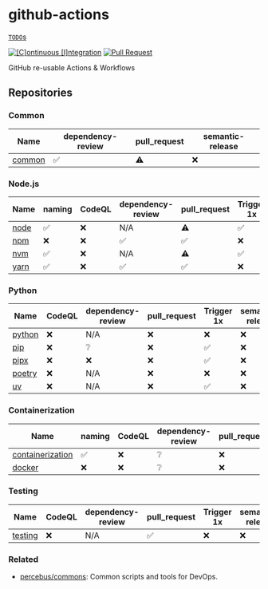 # github-actions

[`TODO`s](./TODO.md)

[![[C]ontinuous [I]ntegration](https://github.com/percebus/github-actions/actions/workflows/always.yml/badge.svg)](https://github.com/percebus/github-actions/actions/workflows/always.yml) [![Pull Request](https://github.com/percebus/github-actions/actions/workflows/pull_request.yml/badge.svg?event=pull_request)](https://github.com/percebus/github-actions/actions/workflows/pull_request.yml)

GitHub re-usable Actions &amp; Workflows

## Repositories

### Common

| Name                                                        | dependency-review | pull_request | semantic-release |
| ----------------------------------------------------------- | ----------------- | ------------ | ---------------- |
| [common](https://github.com/percebus/github-actions-common) | ✅                | ⚠️           | ❌               |

### Node.js

| Name                                                    | naming | CodeQL | dependency-review | pull_request | Trigger 1x | semantic-release |
| ------------------------------------------------------- | ------ | ------ | ----------------- | ------------ | ---------- | ---------------- |
| [node](https://github.com/percebus/github-actions-node) | ✅     | ❌     | N/A               | ⚠️           | ✅         | ❌               |
| [npm](https://github.com/percebus/github-actions-npm)   | ❌     | ❌     | ✅                | ✅           | ❌         | ❌               |
| [nvm](https://github.com/percebus/github-actions-nvm)   | ✅     | ❌     | N/A               | ⚠️           | ✅         | ❌               |
| [yarn](https://github.com/percebus/github-actions-yarn) | ✅     | ❌     | ✅                | ✅           | ❌         | ❌               |

### Python

| Name                                                        | CodeQL | dependency-review | pull_request | Trigger 1x | semantic-release |
| ----------------------------------------------------------- | ------ | ----------------- | ------------ | ---------- | ---------------- |
| [python](https://github.com/percebus/github-actions-python) | ❌     | N/A               | ❌           | ❌         | ❌               |
| [pip](https://github.com/percebus/github-actions-pip)       | ❌     | ❔                | ❌           | ✅         | ❌               |
| [pipx](https://github.com/percebus/github-actions-pipx)     | ❌     | ❌                | ❌           | ✅         | ❌               |
| [poetry](https://github.com/percebus/github-actions-poetry) | ❌     | N/A               | ❌           | ❌         | ❌               |
| [uv](https://github.com/percebus/github-actions-uv)         | ❌     | N/A               | ❌           | ✅         | ❌               |

### Containerization

| Name                                                                            | naming | CodeQL | dependency-review | pull_request | Trigger 1x | Tests | semantic-release |
| ------------------------------------------------------------------------------- | ------ | ------ | ----------------- | ------------ | ---------- | ----- | ---------------- |
| [containerization](https://github.com/percebus/github-actions-containerization) | ✅     | ❌     | ❔                | ❌           | ❌         | ✅    | ❌               |
| [docker](https://github.com/percebus/github-actions-docker)                     | ❌     | ❌     | ❔                | ❌           |            | ✅    | ❌               |

### Testing

| Name                                                          | CodeQL | dependency-review | pull_request | Trigger 1x | semantic-release |
| ------------------------------------------------------------- | ------ | ----------------- | ------------ | ---------- | ---------------- |
| [testing](https://github.com/percebus/github-actions-testing) | ❌     | N/A               | ✅           | ❌         | ❌               |

### Related

- [percebus/commons](https://github.com/percebus/commons): Common scripts and tools for DevOps.
